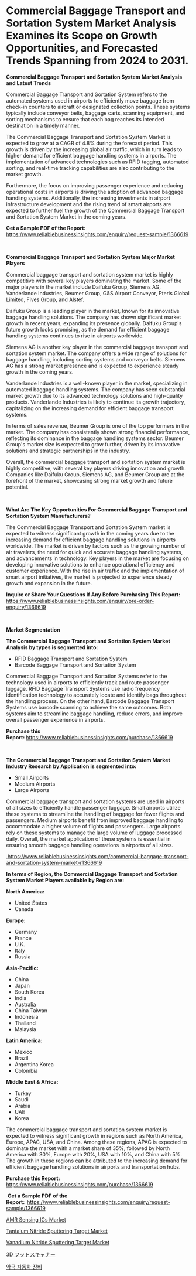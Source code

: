 <p><h1>Commercial Baggage Transport and Sortation System Market Analysis Examines its Scope on Growth Opportunities, and Forecasted Trends Spanning from 2024 to 2031.</h1></p><p><strong>Commercial Baggage Transport and Sortation System Market Analysis and Latest Trends</strong></p>
<p><p>Commercial Baggage Transport and Sortation System refers to the automated systems used in airports to efficiently move baggage from check-in counters to aircraft or designated collection points. These systems typically include conveyor belts, baggage carts, scanning equipment, and sorting mechanisms to ensure that each bag reaches its intended destination in a timely manner.</p><p>The Commercial Baggage Transport and Sortation System Market is expected to grow at a CAGR of 4.8% during the forecast period. This growth is driven by the increasing global air traffic, which in turn leads to higher demand for efficient baggage handling systems in airports. The implementation of advanced technologies such as RFID tagging, automated sorting, and real-time tracking capabilities are also contributing to the market growth.</p><p>Furthermore, the focus on improving passenger experience and reducing operational costs in airports is driving the adoption of advanced baggage handling systems. Additionally, the increasing investments in airport infrastructure development and the rising trend of smart airports are expected to further fuel the growth of the Commercial Baggage Transport and Sortation System Market in the coming years.</p></p>
<p><strong>Get a Sample PDF of the Report:&nbsp;</strong> <a href="https://www.reliablebusinessinsights.com/enquiry/request-sample/1366619">https://www.reliablebusinessinsights.com/enquiry/request-sample/1366619</a></p>
<p>&nbsp;</p>
<p><strong>Commercial Baggage Transport and Sortation System Major Market Players</strong></p>
<p><p>Commercial baggage transport and sortation system market is highly competitive with several key players dominating the market. Some of the major players in the market include Daifuku Group, Siemens AG, Vanderlande Industries, Beumer Group, G&S Airport Conveyor, Pteris Global Limited, Fives Group, and Alstef.</p><p>Daifuku Group is a leading player in the market, known for its innovative baggage handling solutions. The company has shown significant market growth in recent years, expanding its presence globally. Daifuku Group's future growth looks promising, as the demand for efficient baggage handling systems continues to rise in airports worldwide.</p><p>Siemens AG is another key player in the commercial baggage transport and sortation system market. The company offers a wide range of solutions for baggage handling, including sorting systems and conveyor belts. Siemens AG has a strong market presence and is expected to experience steady growth in the coming years.</p><p>Vanderlande Industries is a well-known player in the market, specializing in automated baggage handling systems. The company has seen substantial market growth due to its advanced technology solutions and high-quality products. Vanderlande Industries is likely to continue its growth trajectory, capitalizing on the increasing demand for efficient baggage transport systems.</p><p>In terms of sales revenue, Beumer Group is one of the top performers in the market. The company has consistently shown strong financial performance, reflecting its dominance in the baggage handling systems sector. Beumer Group's market size is expected to grow further, driven by its innovative solutions and strategic partnerships in the industry.</p><p>Overall, the commercial baggage transport and sortation system market is highly competitive, with several key players driving innovation and growth. Companies like Daifuku Group, Siemens AG, and Beumer Group are at the forefront of the market, showcasing strong market growth and future potential.</p></p>
<p>&nbsp;</p>
<p><strong>What Are The Key Opportunities For Commercial Baggage Transport and Sortation System Manufacturers?</strong></p>
<p><p>The Commercial Baggage Transport and Sortation System market is expected to witness significant growth in the coming years due to the increasing demand for efficient baggage handling solutions in airports worldwide. The market is driven by factors such as the growing number of air travelers, the need for quick and accurate baggage handling systems, and advancements in technology. Key players in the market are focusing on developing innovative solutions to enhance operational efficiency and customer experience. With the rise in air traffic and the implementation of smart airport initiatives, the market is projected to experience steady growth and expansion in the future.</p></p>
<p><strong>Inquire or Share Your Questions If Any Before Purchasing This Report:</strong> <a href="https://www.reliablebusinessinsights.com/enquiry/pre-order-enquiry/1366619">https://www.reliablebusinessinsights.com/enquiry/pre-order-enquiry/1366619</a></p>
<p>&nbsp;</p>
<p><strong>Market Segmentation</strong></p>
<p><strong>The Commercial Baggage Transport and Sortation System Market Analysis by types is segmented into:</strong></p>
<p><ul><li>RFID Baggage Transport and Sortation System</li><li>Barcode Baggage Transport and Sortation System</li></ul></p>
<p><p>Commercial Baggage Transport and Sortation Systems refer to the technology used in airports to efficiently track and route passenger luggage. RFID Baggage Transport Systems use radio frequency identification technology to accurately locate and identify bags throughout the handling process. On the other hand, Barcode Baggage Transport Systems use barcode scanning to achieve the same outcomes. Both systems aim to streamline baggage handling, reduce errors, and improve overall passenger experience in airports.</p></p>
<p><strong>Purchase this Report:&nbsp;</strong><a href="https://www.reliablebusinessinsights.com/purchase/1366619">https://www.reliablebusinessinsights.com/purchase/1366619</a></p>
<p>&nbsp;</p>
<p><strong>The Commercial Baggage Transport and Sortation System Market Industry Research by Application is segmented into:</strong></p>
<p><ul><li>Small Airports</li><li>Medium Airports</li><li>Large Airports</li></ul></p>
<p><p>Commercial baggage transport and sortation systems are used in airports of all sizes to efficiently handle passenger luggage. Small airports utilize these systems to streamline the handling of baggage for fewer flights and passengers. Medium airports benefit from improved baggage handling to accommodate a higher volume of flights and passengers. Large airports rely on these systems to manage the large volume of luggage processed daily. Overall, the market application of these systems is essential in ensuring smooth baggage handling operations in airports of all sizes.</p></p>
<p><a href="https://www.reliablebusinessinsights.com/commercial-baggage-transport-and-sortation-system-market-r1366619">&nbsp;https://www.reliablebusinessinsights.com/commercial-baggage-transport-and-sortation-system-market-r1366619</a></p>
<p><strong>In terms of Region, the Commercial Baggage Transport and Sortation System Market Players available by Region are:</strong></p>
<p>
    <p> <strong> North America: </strong>
        <ul>
            <li>United States</li>
            <li>Canada</li>
        </ul>
        </p> 
    <p> <strong> Europe: </strong>
        <ul>
            <li>Germany</li>
            <li>France</li>
            <li>U.K.</li>
            <li>Italy</li>
            <li>Russia</li>
        </ul>
        </p> 
    <p> <strong> Asia-Pacific: </strong>
        <ul>
            <li>China</li>
            <li>Japan</li>
            <li>South Korea</li>
            <li>India</li>
            <li>Australia</li>
            <li>China Taiwan</li>
            <li>Indonesia</li>
            <li>Thailand</li>
            <li>Malaysia</li>
        </ul>
        </p> 
    <p> <strong> Latin America: </strong>
        <ul>
            <li>Mexico</li>
            <li>Brazil</li>
            <li>Argentina Korea</li>
            <li>Colombia</li>
        </ul>
        </p> 
    <p> <strong> Middle East & Africa: </strong>
        <ul>
            <li>Turkey</li>
            <li>Saudi</li>
            <li>Arabia</li>
            <li>UAE</li>
            <li>Korea</li>
        </ul>
    </p>
    </p>
<p><p>The commercial baggage transport and sortation system market is expected to witness significant growth in regions such as North America, Europe, APAC, USA, and China. Among these regions, APAC is expected to dominate the market with a market share of 35%, followed by North America with 30%, Europe with 20%, USA with 10%, and China with 5%. The growth in these regions can be attributed to the increasing demand for efficient baggage handling solutions in airports and transportation hubs.</p></p>
<p><strong>Purchase this Report: </strong><a href="https://www.reliablebusinessinsights.com/purchase/1366619">https://www.reliablebusinessinsights.com/purchase/1366619</a></p>
<p>&nbsp;<strong>Get a Sample PDF of the Report:&nbsp;&nbsp;</strong><a href="https://www.reliablebusinessinsights.com/enquiry/request-sample/1366619">https://www.reliablebusinessinsights.com/enquiry/request-sample/1366619</a></p>
<p><strong></strong></p>
<p><p><a href="https://www.linkedin.com/pulse/amr-sensing-ics-market-ndash-industry-trends-forecast-period-g4kpe">AMR Sensing ICs Market</a></p><p><a href="https://github.com/kimjmgeh81/Market-Research-Report-List-1/blob/main/tantalum-nitride-sputtering-target-market.md">Tantalum Nitride Sputtering Target Market</a></p><p><a href="https://github.com/kmtkihkn89/Market-Research-Report-List-1/blob/main/vanadium-nitride-sputtering-target-market.md">Vanadium Nitride Sputtering Target Market</a></p><p><a href="https://medium.com/@addiehirthe05/%EF%BC%93d%E3%83%95%E3%83%83%E3%83%88%E3%82%B9%E3%82%AD%E3%83%A3%E3%83%8A%E3%83%BC%E5%B8%82%E5%A0%B4-2031%E5%B9%B4%E3%81%BE%E3%81%A7%E3%81%AE%E3%83%88%E3%83%AC%E3%83%B3%E3%83%89-%E4%BA%88%E6%B8%AC-%E7%AB%B6%E4%BA%89%E5%88%86%E6%9E%90-04c8efb71c7e">3D フットスキャナー</a></p><p><a href="https://medium.com/@rosdianaeva92/%EC%95%BD%EA%B5%AD-%EC%9E%90%EB%8F%99%ED%99%94-%EC%9E%A5%EB%B9%84-%EC%8B%9C%EC%9E%A5-%EB%B6%84%EC%84%9D-%EA%B7%B8%EA%B2%83%EC%9D%98-cagr-%EC%8B%9C%EC%9E%A5-%EC%84%B8%EB%B6%84%ED%99%94-%EB%B0%8F-%EA%B8%80%EB%A1%9C%EB%B2%8C-%EC%82%B0%EC%97%85-%EA%B0%9C%EC%9A%94-b0695ddacab4">약국 자동화 장비</a></p></p>